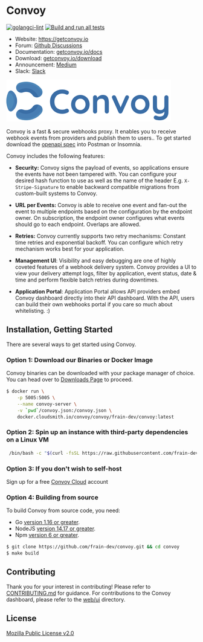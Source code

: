 Convoy
=========
[![golangci-lint](https://github.com/frain-dev/convoy/actions/workflows/linter.yml/badge.svg)](https://github.com/frain-dev/convoy/actions/workflows/linter.yml)
[![Build and run all tests](https://github.com/frain-dev/convoy/actions/workflows/go.yml/badge.svg)](https://github.com/frain-dev/convoy/actions/workflows/go.yml)
- Website: https://getconvoy.io
- Forum: [Github Discussions](https://github.com/frain-dev/convoy/discussions)
- Documentation: [getconvoy.io/docs](https://getconvoy.io/docs)
- Download: [getconvoy.io/download](https://getconvoy.io/download)
- Announcement: [Medium](https://medium.com/frain-technologies/tagged/convoy)
- Slack: [Slack](https://join.slack.com/t/convoy-community/shared_invite/zt-xiuuoj0m-yPp~ylfYMCV9s038QL0IUQ)

![convoy image](./convoy-logo.svg)

Convoy is a fast & secure webhooks proxy. It enables you to receive webhook events from providers and publish them to users.. To get started download the [openapi spec](https://github.com/frain-dev/convoy/blob/main/docs/v3/openapi3.yaml) into Postman or Insomnia.

Convoy includes the following features:

- **Security:** Convoy signs the payload of events, so applications ensure the events have not been tampered with. You can configure your desired hash function to use as well as the name of the header E.g. `X-Stripe-Signature` to enable backward compatible migrations from custom-built systems to Convoy.

- **URL per Events:** Convoy is able to receive one event and fan-out the event to multiple endpoints based on the configuration by the endpoint owner. On subscription, the endpoint owner configures what events should go to each endpoint. Overlaps are allowed.

- **Retries:** Convoy currently supports two retry mechanisms: Constant time retries and exponential backoff. You can configure which retry mechanism works best for your application.

- **Management UI**: Visibility and easy debugging are one of highly coveted features of a webhook delivery system. Convoy provides a UI to view your delivery attempt logs, filter by application, event status, date & time and perform flexible batch retries during downtimes.

- **Application Portal**: Application Portal allows API providers embed Convoy dashboard directly into their API dashboard. With the API, users can build their own webhooks portal if you care so much about whitelisting. :)

## Installation, Getting Started
There are several ways to get started using Convoy.

### Option 1: Download our Binaries or Docker Image
Convoy binaries can be downloaded with your package manager of choice. You can head over to [Downloads Page](https://getconvoy.io/download) to proceed.

```bash
$ docker run \
	-p 5005:5005 \
	--name convoy-server \
	-v `pwd`/convoy.json:/convoy.json \
	docker.cloudsmith.io/convoy/convoy/frain-dev/convoy:latest
```

### Option 2: Spin up an instance with third-party dependencies on a Linux VM
```bash
 /bin/bash -c "$(curl -fsSL https://raw.githubusercontent.com/frain-dev/convoy/main/deploy/vm-deploy)"
```

### Option 3: If you don't wish to self-host
Sign up for a free [Convoy Cloud](https://dashboard.getconvoy.io/signup) account 


### Option 4: Building from source
To build Convoy from source code, you need:
* Go [version 1.16 or greater](https://golang.org/doc/install).
* NodeJS [version 14.17 or greater](https://nodejs.org).
* Npm [version 6 or greater](https://npmjs.com).

```bash
$ git clone https://github.com/frain-dev/convoy.git && cd convoy
$ make build
```

## Contributing
Thank you for your interest in contributing! Please refer to [CONTRIBUTING.md](https://github.com/frain-dev/convoy/blob/main/CONTRIBUTING.md) for guidance. For contributions to the Convoy dashboard, please refer to the [web/ui](https://github.com/frain-dev/convoy/tree/main/web/ui) directory.

## License
[Mozilla Public License v2.0](https://github.com/frain-dev/convoy/blob/main/LICENSE)
